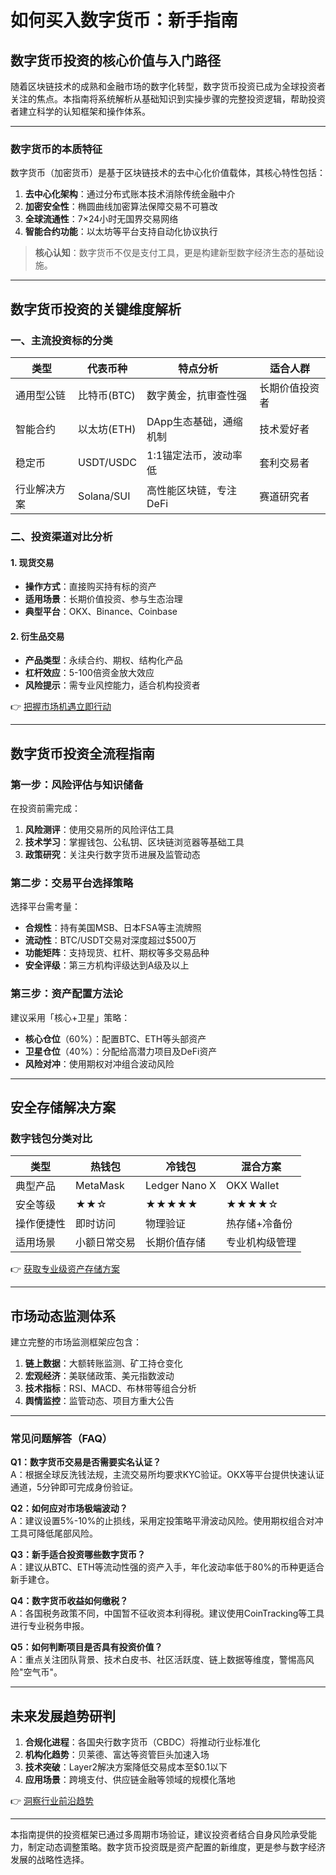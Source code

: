 # 如何买入数字货币：新手指南

## 数字货币投资的核心价值与入门路径

随着区块链技术的成熟和金融市场的数字化转型，数字货币投资已成为全球投资者关注的焦点。本指南将系统解析从基础知识到实操步骤的完整投资逻辑，帮助投资者建立科学的认知框架和操作体系。

---

### 数字货币的本质特征

数字货币（加密货币）是基于区块链技术的去中心化价值载体，其核心特性包括：

1. **去中心化架构**：通过分布式账本技术消除传统金融中介
2. **加密安全性**：椭圆曲线加密算法保障交易不可篡改
3. **全球流通性**：7×24小时无国界交易网络
4. **智能合约功能**：以太坊等平台支持自动化协议执行

> **核心认知**：数字货币不仅是支付工具，更是构建新型数字经济生态的基础设施。

---

## 数字货币投资的关键维度解析

### 一、主流投资标的分类

| 类型       | 代表币种      | 特点分析                  | 适合人群          |
|------------|---------------|---------------------------|-------------------|
| 通用型公链 | 比特币(BTC)   | 数字黄金，抗审查性强       | 长期价值投资者    |
| 智能合约   | 以太坊(ETH)   | DApp生态基础，通缩机制     | 技术爱好者        |
| 稳定币     | USDT/USDC     | 1:1锚定法币，波动率低       | 套利交易者        |
| 行业解决方案| Solana/SUI    | 高性能区块链，专注DeFi    | 赛道研究者        |

### 二、投资渠道对比分析

#### 1. 现货交易
- **操作方式**：直接购买持有标的资产
- **适用场景**：长期价值投资、参与生态治理
- **典型平台**：OKX、Binance、Coinbase

#### 2. 衍生品交易
- **产品类型**：永续合约、期权、结构化产品
- **杠杆效应**：5-100倍资金放大效应
- **风险提示**：需专业风控能力，适合机构投资者

👉 [把握市场机遇立即行动](https://bit.ly/okx_welcome)

---

## 数字货币投资全流程指南

### 第一步：风险评估与知识储备

在投资前需完成：
1. **风险测评**：使用交易所的风险评估工具
2. **技术学习**：掌握钱包、公私钥、区块链浏览器等基础工具
3. **政策研究**：关注央行数字货币进展及监管动态

### 第二步：交易平台选择策略

选择平台需考量：
- **合规性**：持有美国MSB、日本FSA等主流牌照
- **流动性**：BTC/USDT交易对深度超过$500万
- **功能矩阵**：支持现货、杠杆、期权等多交易品种
- **安全评级**：第三方机构评级达到A级及以上

### 第三步：资产配置方法论

建议采用「核心+卫星」策略：
- **核心仓位**（60%）：配置BTC、ETH等头部资产
- **卫星仓位**（40%）：分配给高潜力项目及DeFi资产
- **风险对冲**：使用期权对冲组合波动风险

---

## 安全存储解决方案

### 数字钱包分类对比

| 类型       | 热钱包           | 冷钱包           | 混合方案          |
|------------|------------------|------------------|-------------------|
| 典型产品   | MetaMask        | Ledger Nano X    | OKX Wallet        |
| 安全等级   | ★★☆              | ★★★★★            | ★★★★☆             |
| 操作便捷性 | 即时访问         | 物理验证         | 热存储+冷备份     |
| 适用场景   | 小额日常交易     | 长期价值存储     | 专业机构级管理    |

👉 [获取专业级资产存储方案](https://bit.ly/okx_welcome)

---

## 市场动态监测体系

建立完整的市场监测框架应包含：
1. **链上数据**：大额转账监测、矿工持仓变化
2. **宏观经济**：美联储政策、美元指数波动
3. **技术指标**：RSI、MACD、布林带等组合分析
4. **舆情监控**：监管动态、项目方重大公告

---

### 常见问题解答（FAQ）

**Q1：数字货币交易是否需要实名认证？**  
A：根据全球反洗钱法规，主流交易所均要求KYC验证。OKX等平台提供快速认证通道，5分钟即可完成身份验证。

**Q2：如何应对市场极端波动？**  
A：建议设置5%-10%的止损线，采用定投策略平滑波动风险。使用期权组合对冲工具可降低尾部风险。

**Q3：新手适合投资哪些数字货币？**  
A：建议从BTC、ETH等流动性强的资产入手，年化波动率低于80%的币种更适合新手建仓。

**Q4：数字货币收益如何缴税？**  
A：各国税务政策不同，中国暂不征收资本利得税。建议使用CoinTracking等工具进行专业税务申报。

**Q5：如何判断项目是否具有投资价值？**  
A：重点关注团队背景、技术白皮书、社区活跃度、链上数据等维度，警惕高风险"空气币"。

---

## 未来发展趋势研判

1. **合规化进程**：各国央行数字货币（CBDC）将推动行业标准化
2. **机构化趋势**：贝莱德、富达等资管巨头加速入场
3. **技术突破**：Layer2解决方案降低交易成本至$0.1以下
4. **应用场景**：跨境支付、供应链金融等领域的规模化落地

👉 [洞察行业前沿趋势](https://bit.ly/okx_welcome)

---

本指南提供的投资框架已通过多周期市场验证，建议投资者结合自身风险承受能力，制定动态调整策略。数字货币投资既是资产配置的新维度，更是参与数字经济发展的战略性选择。